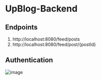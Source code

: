 # UpBlog-Backend

## Endpoints
1. http://localhost:8080/feed/posts
2. http://localhost:8080/feed/post/{postId}

## Authentication
![image](https://user-images.githubusercontent.com/44314046/208300883-26749c7c-b8db-4c45-8eca-49ae77435243.png)
